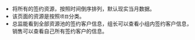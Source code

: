 - 将所有的签约资源，按照时间倒序排列，默认现实当月数据。
- 该页面的资源是按照`项目`分类。
- 总监能看到全部资源池的签约客户信息，组长可以查看小组内签约客户信息，销售可以查看自己所有签约客户的信息。